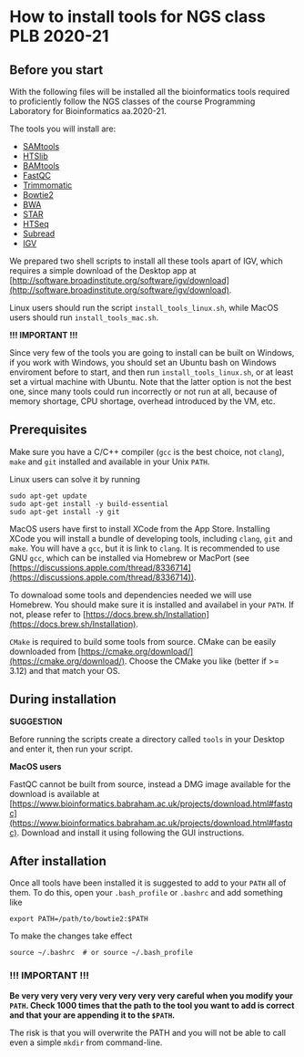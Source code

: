 # How to install tools for NGS class PLB 2020-21

## Before you start

With the following files will be installed all the bioinformatics tools required to proficiently
follow the NGS classes of the course Programming Laboratory for Bioinformatics aa.2020-21.

The tools you will install are:
- [SAMtools](https://github.com/samtools/samtools)
- [HTSlib](https://github.com/samtools/htslib)
- [BAMtools](https://github.com/pezmaster31/bamtools)
- [FastQC](https://www.bioinformatics.babraham.ac.uk/projects/fastqc/)
- [Trimmomatic](http://www.usadellab.org/cms/?page=trimmomatic)
- [Bowtie2](http://bowtie-bio.sourceforge.net/bowtie2/index.shtml)
- [BWA](http://bio-bwa.sourceforge.net/)
- [STAR](https://github.com/alexdobin/STAR)
- [HTSeq](https://htseq.readthedocs.io/en/master/)
- [Subread](http://subread.sourceforge.net/)
- [IGV](http://software.broadinstitute.org/software/igv/)

We prepared two shell scripts to install all these tools apart of IGV, which requires a simple download of the 
Desktop app at [http://software.broadinstitute.org/software/igv/download](http://software.broadinstitute.org/software/igv/download).

Linux users should run the script `install_tools_linux.sh`, while MacOS users should run `install_tools_mac.sh`.

**!!! IMPORTANT !!!**

Since very few of the tools you are going to install can be built on Windows, if you work with Windows,
you should set an Ubuntu bash on Windows enviroment before to start, and then run `install_tools_linux.sh`, 
or at least set a virtual machine with Ubuntu. Note that the latter option is not the best one, since many 
tools could run incorrectly or not run at all, because of memory shortage, CPU shortage, overhead introduced 
by the VM, etc.

## Prerequisites

Make sure you have a C/C++ compiler (`gcc` is the best choice, not `clang`), `make` and `git` installed and 
available in your Unix `PATH`. 

Linux users can solve it by running
```
sudo apt-get update
sudo apt-get install -y build-essential 
sudo apt-get install -y git
``` 

MacOS users have first to install XCode from the App Store. Installing XCode you will install a bundle of 
developing tools, including `clang`, `git` and `make`. You will have a `gcc`, but it is link to `clang`. It 
is recommended to use GNU `gcc`, which can be installed via Homebrew or MacPort (see [https://discussions.apple.com/thread/8336714](https://discussions.apple.com/thread/8336714)).

To downaload some tools and dependencies needed we will use Homebrew. You should make sure it is installed and
availabel in your `PATH`. If not, please refer to [https://docs.brew.sh/Installation](https://docs.brew.sh/Installation).

`CMake` is required to build some tools from source. CMake can be easily downloaded from [https://cmake.org/download/](https://cmake.org/download/). Choose 
the CMake you like (better if >= 3.12) and that match your OS.

## During installation

**SUGGESTION**

Before running the scripts create a directory called `tools` in your Desktop and enter it, then run your script.

**MacOS users**

FastQC cannot be built from source, instead a DMG image available for the download is available at [https://www.bioinformatics.babraham.ac.uk/projects/download.html#fastqc](https://www.bioinformatics.babraham.ac.uk/projects/download.html#fastqc). 
Download and install it using following the GUI instructions.

## After installation

Once all tools have been installed it is suggested to add to your `PATH` all of them. To do this, open your `.bash_profile` or `.bashrc` and add something like
```
export PATH=/path/to/bowtie2:$PATH
```
To make the changes take effect
```
source ~/.bashrc  # or source ~/.bash_profile
```

### !!! IMPORTANT !!!
**Be very very very very very very very very careful when you modify your `PATH`. Check 1000 times that the path to the tool you want to add is correct and that your are appending it to the `$PATH`.** 

The risk is that you will overwrite the PATH and you will not be able to call even a simple `mkdir` from command-line.

